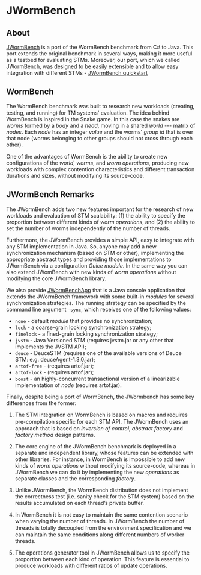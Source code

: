 # JWormBench

## About

[JWormBench](https://github.com/inesc-id-esw/JWormBench/wiki) is a port of the WormBench benchmark from C# to Java. This port extends the original benchmark in several
ways, making it more useful as a testbed for evaluating STMs. Moreover, our port, which we called JWormBench, was designed to be easily extensible and to allow easy integration with different STMs - [JWormBench quickstart](https://github.com/inesc-id-esw/JWormBench/wiki/Running-JWormBenchApp)


## WormBench

The WormBench benchmark was built to research new workloads (creating, testing, and running) for TM systems' evaluation. The idea behind WormBench is inspired in the Snake game. In this case the snakes are *worms* formed by a *body* and a *head*, moving in a shared *world* --- matrix of *nodes*. Each *node* has an integer *value* and the worms' *group id* that is over that node (worms belonging to other groups should not cross through each other). 

One of the advantages of WormBench is the ability to create new configurations of the *world*, *worms*, and *worm operations*, producing new workloads with complex contention characteristics and different transaction durations and sizes, without modifying its source-code. 

## JWormBench Remarks

The JWormBench adds two new features important for the research of new workloads and evaluation of STM scalability: (1) the ability to specify the proportion between different kinds of *worm operations*, and (2) the ability to set the number of worms independently of the number of threads.  

Furthermore, the JWormBench provides a simple API, easy to integrate with any STM implementation in Java. So, anyone may add a new synchronization mechanism (based on STM or other), implementing the appropriate abstract types and providing those implementations to JWormBench via a configuration *Guice module*. In the same way you can also extend JWomBench with new kinds of *worm operations* without modifying the core JWormBench library.

We also provide [JWormBenchApp](https://github.com/inesc-id-esw/JWormBench/wiki/Running-JWormBenchApp) that is a Java console application that extends the JWormBench framework with some built-in *modules* for several synchronization strategies. The running strategy can be specified by the command line argument `-sync`, which receives one of the following values: 

* `none` - default *module* that provides no synchronization; 
* `lock` - a coarse-grain locking synchronization strategy;
* `finelock` - a fined-grain locking synchronization strategy;
* `jvstm` - Java Versioned STM (requires jvstm.jar or any other that implements the JVSTM API); 
* `deuce` - DeuceSTM (requires one of the available versions of Deuce STM: e.g. deuceAgent-1.3.0.jar); 
* `artof-free` - (requires artof.jar);
* `artof-lock` - (requires artof.jar);
* `boost` - an highly-concurrent transactional version of a linearizable implementation of *node* (requires artof.jar).

Finally, despite being a port of WormBench, the JWormbench has some key differences from the former:

1. The STM integration on WormBench is based on macros and requires pre-compilation speciﬁc for each STM API. The JWormBench uses an approach that is based on _inversion of control_, _abstract factory_ and _factory method_ design patterns.

2. The core engine of the JWormBench benchmark is deployed in a separate and independent library, whose features can be extended with other libraries. For instance, in WormBench is impossible to add new kinds of _worm operations_ without modifying its source-code, whereas in JWormBench we can do it by implementing the new _operations_ as separate classes and the corresponding _factory_.

3. Unlike JWormBench, the WormBench distribution does not implement the correctness test (i.e. sanity check for the STM system) based on the results accumulated on each thread’s private buffer.

4. In WormBench it is not easy to maintain the same contention scenario when varying the number of threads. In JWormBench the number of threads is totally decoupled from the environment speciﬁcation and we can maintain the same conditions along different numbers of worker threads.

5. The operations generator tool in JWormBench allows us to specify the proportion between each kind of operation. This feature is essential to produce workloads with different ratios of update operations.